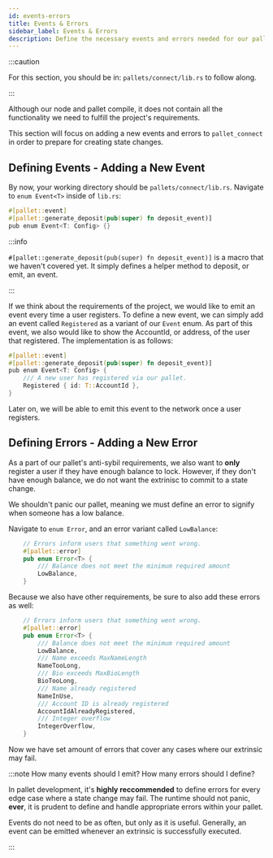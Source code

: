 ```yaml
---
id: events-errors
title: Events & Errors
sidebar_label: Events & Errors
description: Define the necessary events and errors needed for our pallet
---
```


:::caution

For this section, you should be in: `pallets/connect/lib.rs` to follow along.

:::

Although our node and pallet compile, it does not contain all the functionality we need to fulfill the project's requirements.

This section will focus on adding a new events and errors to `pallet_connect` in order to prepare for creating state changes.

## Defining Events - Adding a New Event

By now, your working directory should be `pallets/connect/lib.rs`.  Navigate to `enum Event<T>` inside of `lib.rs`:

```rust
#[pallet::event]
#[pallet::generate_deposit(pub(super) fn deposit_event)]
pub enum Event<T: Config> {}
```

:::info

`#[pallet::generate_deposit(pub(super) fn deposit_event)]` is a macro that we haven't covered yet. It simply defines a helper method to deposit, or emit, an event.

:::

If we think about the requirements of the project, we would like to emit an event every time a user registers.  To define a new event, we can simply add an event called `Registered` as a variant of our `Event` enum.  As part of this event, we also would like to show the AccountId, or address, of the user that registered.  The implementation is as follows:

```rust
#[pallet::event]
#[pallet::generate_deposit(pub(super) fn deposit_event)]
pub enum Event<T: Config> {
    /// A new user has registered via our pallet.
    Registered { id: T::AccountId },
}
```

Later on, we will be able to emit this event to the network once a user registers.

## Defining Errors - Adding a New Error

As a part of our pallet's anti-sybil requirements, we also want to **only** register a user if they have enough balance to lock.  However, if they don't have enough balance, we do not want the extrinisc to commit to a state change. 

We shouldn't panic our pallet, meaning we must define an error to signify when someone has a low balance. 

Navigate to `enum Error`, and an error variant called `LowBalance`:

```rust
	// Errors inform users that something went wrong.
	#[pallet::error]
	pub enum Error<T> {
		/// Balance does not meet the minimum required amount
		LowBalance,
	}
```

Because we also have other requirements, be sure to also add these errors as well:

```rust
	// Errors inform users that something went wrong.
	#[pallet::error]
	pub enum Error<T> {
		/// Balance does not meet the minimum required amount
		LowBalance,
		/// Name exceeds MaxNameLength
		NameTooLong,
		/// Bio exceeds MaxBioLength
		BioTooLong,
		/// Name already registered
		NameInUse,
		/// Account ID is already registered
		AccountIdAlreadyRegistered,
		/// Integer overflow
		IntegerOverflow,
	}
```

Now we have set amount of errors that cover any cases where our extrinsic may fail.

:::note How many events should I emit? How many errors should I define?

In pallet development, it's **highly reccommended** to define errors for every edge case where a state change may fail.  The runtime should not panic, **ever**, it is prudent to define and handle appropriate errors within your pallet.

Events do not need to be as often, but only as it is useful.  Generally, an event can be emitted whenever an extrinsic is successfully executed.

:::